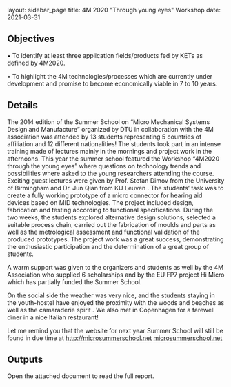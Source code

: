 layout: sidebar_page
title: 4M 2020 "Through young eyes" Workshop
date: 2021-03-31

##  Objectives


• To identify at least three application fields/products fed by KETs as defined by 4M2020.

• To highlight the 4M technologies/processes which are currently under development and promise to become economically viable in 7 to 10 years. 

##  Details


The 2014 edition of the Summer School on “Micro Mechanical Systems Design and Manufacture” organized by DTU  in collaboration with the 4M association was attended by 13 students representing 5 countries of affiliation and 12 different nationalities! The students took part in an intense training made of lectures mainly in the mornings and project work in the afternoons. This year the summer school featured the Workshop “4M2020 through the young eyes” where questions on technology trends and possibilities where asked to the young researchers attending the course. Exciting guest lectures were given by Prof. Stefan Dimov from the University of Birmingham  and Dr. Jun Qian from KU Leuven . The students’ task was to create a fully working prototype of a micro connector for hearing aid devices based on MID technologies. The project included design, fabrication and testing according to functional specifications. During the two weeks, the students explored alternative design solutions, selected a suitable process chain, carried out the fabrication of moulds and parts as well as the metrological assessment and functional validation of the produced prototypes. The project work was a great success, demonstrating the enthusiastic participation and the determination of a great group of students.

A warm support was given to the organizers and students as well by the 4M Association who supplied 6 scholarships and by the EU FP7 project Hi Micro which has partially funded the Summer School. 

On the social side the weather was very nice, and the students staying in the youth-hostel have enjoyed the proximity with the woods and beaches as well as the camaraderie spirit . We also met in Copenhagen for a farewell diner in a nice Italian restaurant!

Let me remind you that the website for next year Summer School will still be found in due time at http://microsummerschool.net [microsummerschool.net](http://microsummerschool.net )







##  Outputs


Open the attached document to read the full report. 